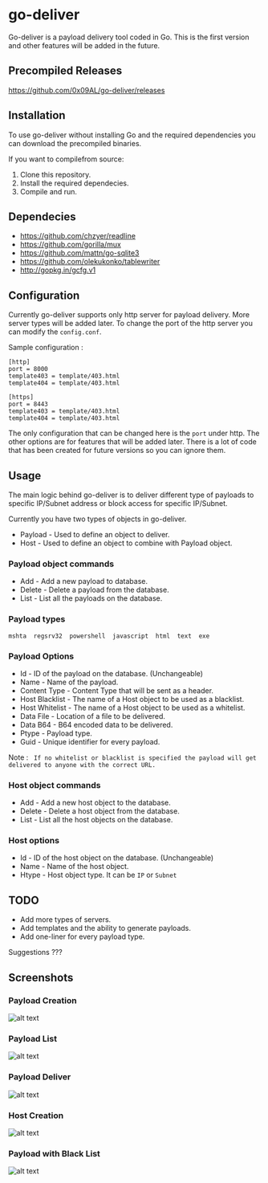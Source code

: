 # go-deliver

Go-deliver is a payload delivery tool coded in Go. This is the first version and other features will be added in the future.

## Precompiled Releases
https://github.com/0x09AL/go-deliver/releases

## Installation
To use go-deliver without installing Go and the required dependencies you can download the precompiled binaries. 

If you want to compilefrom source:

1) Clone this repository.
2) Install the required dependecies.
3) Compile and run.

## Dependecies
* https://github.com/chzyer/readline
* https://github.com/gorilla/mux
* https://github.com/mattn/go-sqlite3
* https://github.com/olekukonko/tablewriter
* http://gopkg.in/gcfg.v1

## Configuration
Currently go-deliver supports only http server for payload delivery. More server types will be added later.
To change the port of the http server you can modify the ```config.conf```.

Sample configuration :

```
[http]
port = 8000
template403 = template/403.html
template404 = template/403.html

[https]
port = 8443
template403 = template/403.html
template404 = template/403.html
```
The only configuration that can be changed here is the ```port``` under http. The other options are for features that will be added later.
There is a lot of code that has been created for future versions so you can ignore them.

## Usage
The main logic behind go-deliver is to deliver different type of payloads to specific IP/Subnet address or block access for specific IP/Subnet.

Currently you have two types of objects in go-deliver.
* Payload - Used to define an object to deliver.
* Host - Used to define an object to combine with Payload object.

### Payload object commands
* Add - Add a new payload to database.
* Delete - Delete a payload from the database.
* List - List all the payloads on the database.

### Payload types
```mshta  regsrv32  powershell  javascript  html  text  exe```

### Payload Options
* Id - ID of the payload on the database. (Unchangeable)
* Name - Name of the payload.
* Content Type - Content Type that will be sent as a header.
* Host Blacklist - The name of a Host object to be used as a blacklist.
* Host Whitelist - The name of a Host object to be used as a whitelist.
* Data File - Location of a file to be delivered.
* Data B64 - B64 encoded data to be delivered.
* Ptype - Payload type.
* Guid - Unique identifier for every payload.

Note : ``` If no whitelist or blacklist is specified the payload will get delivered to anyone with the correct URL.```

### Host object commands
* Add - Add a new host object to the database.
* Delete - Delete a host object from the database.
* List - List all the host objects on the database.

### Host options
* Id - ID of the host object on the database. (Unchangeable)
* Name - Name of the host object.
* Htype - Host object type. It can be ```IP``` or ```Subnet```

## TODO
* Add more types of servers.
* Add templates and the ability to generate payloads.
* Add one-liner for every payload type.

Suggestions ???

## Screenshots
### Payload Creation

![alt text](https://raw.githubusercontent.com/0x09AL/go-deliver/master/screenshot/payload_creation.png "Payload Creation")

### Payload List

![alt text](https://raw.githubusercontent.com/0x09AL/go-deliver/master/screenshot/payload_list.png "Payload List")

### Payload Deliver

![alt text](https://raw.githubusercontent.com/0x09AL/go-deliver/master/screenshot/payload_deliver.png "Payload Deliver")

### Host Creation

![alt text](https://raw.githubusercontent.com/0x09AL/go-deliver/master/screenshot/host_creation.png "Payload List")

### Payload with Black List

![alt text](https://raw.githubusercontent.com/0x09AL/go-deliver/master/screenshot/blacklist_example.png "Black List Example")

